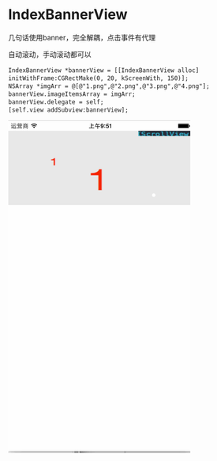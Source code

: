 # IndexBannerView
几句话使用banner，完全解耦，点击事件有代理

 自动滚动，手动滚动都可以

    IndexBannerView *bannerView = [[IndexBannerView alloc] initWithFrame:CGRectMake(0, 20, kScreenWith, 150)];
    NSArray *imgArr = @[@"1.png",@"2.png",@"3.png",@"4.png"];
    bannerView.imageItemsArray = imgArr;
    bannerView.delegate = self;
    [self.view addSubview:bannerView];

 ![image](https://github.com/zuojx1013/IndexBannerView/blob/master/IndexBannerView.gif)
 
